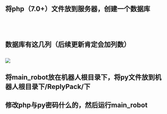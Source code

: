 <h2>将php（7.0+）文件放到服务器，创建一个数据库<h2>
  <br>
  <h2>数据库有这几列（后续更新肯定会加列数）<h2>
    <img src="https://cdn.staticaly.com/gh/lxyddice/tuchuang-pic@main/lqbz/uTools_1670863363182.4ugxq4316d80.webp"></img>
    <h2>将main_robot放在机器人根目录下，将py文件放到机器人根目录下/ReplyPack/下<h2>
      <h2>修改php与py密码什么的，然后运行main_robot<h2>

